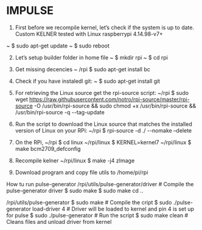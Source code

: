 # IMPULSE
1) First before we recompile kernel, let’s check if the system is up to date. Custom KELNER  tested with Linux raspberrypi 4.14.98-v7+

~ $ sudo apt-get update
~ $ sudo reboot

2) Let’s setup builder folder in home file
~ $ mkdir rpi
~ $ cd rpi

3) Get missing decencies
~ /rpi $ sudo apt-get install bc

4) Check if you have instaledl git:
~ $ sudo apt-get install git

5) For retrieving the Linux source get the rpi-source script:
~/rpi $ sudo wget https://raw.githubusercontent.com/notro/rpi-source/master/rpi-source -O /usr/bin/rpi-source && sudo chmod +x /usr/bin/rpi-source && /usr/bin/rpi-source -q --tag-update

6) Run the script to download the Linux source that matches the installed version of Linux on your RPi:
~/rpi $ rpi-source -d ./ --nomake –delete

7) On the RPi,
~/rpi $ cd linux
~/rpi/linux $ KERNEL=kernel7
~/rpi/linux $ make bcm2709_defconfig

8) Recompile kelner
 ~/rpi/linux $ make -j4 zImage

9) Download program and copy file utils to /home/pi/rpi

How tu run pulse-generator 
/rpi/utils/pulse-generator/driver	# Compile the pulse-generator driver
$ sudo make
$ sudo make cd ..

/rpi/utils/pulse-generator
$ sudo make				# Compile the cript
$ sudo ./pulse-generator load-driver 4 	# Driver will be loaded to kernel and pin 4 is set up for pulse
$ sudo ./pulse-generator		# Run the script
$ sudo make clean			# Cleans files and unload driver from kernel
